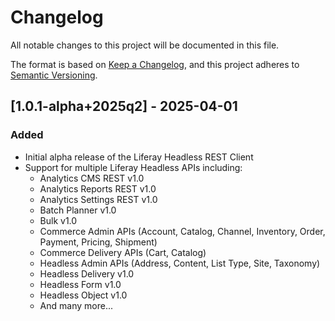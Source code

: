 # Changelog

All notable changes to this project will be documented in this file.

The format is based on [Keep a Changelog](https://keepachangelog.com/en/1.0.0/),
and this project adheres to [Semantic Versioning](https://semver.org/spec/v2.0.0.html).

## [1.0.1-alpha+2025q2] - 2025-04-01

### Added
- Initial alpha release of the Liferay Headless REST Client
- Support for multiple Liferay Headless APIs including:
  - Analytics CMS REST v1.0
  - Analytics Reports REST v1.0
  - Analytics Settings REST v1.0
  - Batch Planner v1.0
  - Bulk v1.0
  - Commerce Admin APIs (Account, Catalog, Channel, Inventory, Order, Payment, Pricing, Shipment)
  - Commerce Delivery APIs (Cart, Catalog)
  - Headless Admin APIs (Address, Content, List Type, Site, Taxonomy)
  - Headless Delivery v1.0
  - Headless Form v1.0
  - Headless Object v1.0
  - And many more...
